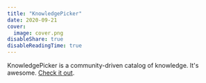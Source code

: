 ```yaml
---
title: "KnowledgePicker"
date: 2020-09-21
cover:
  image: cover.png
disableShare: true
disableReadingTime: true
---
```


KnowledgePicker is a community-driven catalog of knowledge. It's awesome.
[Check it out](https://knowledgepicker.com).

